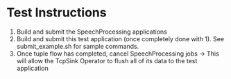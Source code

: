 # Test Instructions
1. Build and submit the SpeechProcessing applications
2. Build and submit this test application (once completely done with 1). See submit_example.sh for sample commands. 
3. Once tuple flow has completed, cancel SpeechProcessing jobs -> This will allow the TcpSink Operator to flush all of its data to the test application

